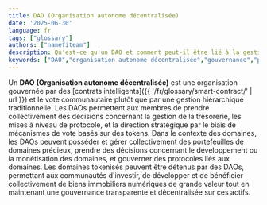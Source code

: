 ```yaml
---
title: DAO (Organisation autonome décentralisée)
date: '2025-06-30'
language: fr
tags: ["glossary"]
authors: ["namefiteam"]
description: Qu'est-ce qu'un DAO et comment peut-il être lié à la gestion des domaines ?
keywords: ["DAO","organisation autonome décentralisée","gouvernance","propriété collective","contrats intelligents"]
---
```


Un **DAO (Organisation autonome décentralisée)** est une organisation gouvernée par des [contrats intelligents]({{ '/fr/glossary/smart-contract/' | url }}) et le vote communautaire plutôt que par une gestion hiérarchique traditionnelle. Les DAOs permettent aux membres de prendre collectivement des décisions concernant la gestion de la trésorerie, les mises à niveau de protocole, et la direction stratégique par le biais de mécanismes de vote basés sur des tokens. Dans le contexte des domaines, les DAOs peuvent posséder et gérer collectivement des portefeuilles de domaines précieux, prendre des décisions concernant le développement ou la monétisation des domaines, et gouverner des protocoles liés aux domaines. Les domaines tokenisés peuvent être détenus par des DAOs, permettant aux communautés d'investir, de développer et de bénéficier collectivement de biens immobiliers numériques de grande valeur tout en maintenant une gouvernance transparente et décentralisée sur ces actifs.